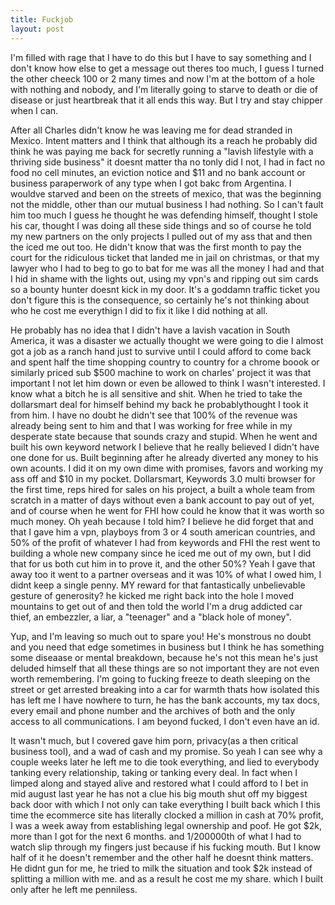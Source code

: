 ```yaml
---
title: Fuckjob
layout: post
---
```


I'm filled with rage that I have to do this but I have to say something and I don't know how else to get a message out theres too much, I guess I turned the other cheeck 100 or 2 many times and now I'm at the bottom of a hole with nothing and nobody, and I'm literally going to starve to death or die of disease or just heartbreak that it all ends this way. But I try and stay chipper when I can.  

After all Charles didn't know he was leaving me for dead stranded in Mexico. Intent matters and I think that although its a reach he probably did think he was paying me back for secretly running a "lavish lifestyle with a thriving side business" it doesnt matter tha no tonly did I not, I had in fact no food no cell minutes, an eviction notice and $11 and no bank account or business paraperwork of any type when I got bakc from Argentina. I wouldve starved and been on the streets of mexico, that was the beginning not the middle, other than our mutual business I had nothing. So I can't fault him too much I guess he thought he was defending himself, thought I stole his car, thought I was doing all these side things and so of course he told my new partners on the only projects I pulled out of my ass that and then the iced me out too. He didn't know that was the first month to pay the court for the ridiculous ticket that landed me in jail on christmas, or that my lawyer who I had to beg to go to bat for me was all the money I had and that I hid in shame with the lights out, using my vpn's and ripping out sim cards so a bounty hunter doesnt kick in my door. It's a goddamn traffic ticket you don't figure this is the consequence, so certainly he's not thinking about who he cost me everythign I did to fix it like I did nothing at all.

He probably has no idea that I didn't have a lavish vacation in South America, it was a disaster we actually thought we were going to die I almost got a job as a ranch hand just to survive until I could afford to come back and spent half the time shopping country to country for a chrome boook or similarly priced sub $500 machine to work on charles' project it was that important I not let him down or even be allowed to think I wasn't interested. I know what a bitch he is all sensitive and shit. When he tried to take the dollarsmart deal for himself behind my back he probablythought I took it from him. I have no doubt he didn't see that 100% of the revenue was already being sent to him and that I was working for free while in my desperate state because that sounds crazy and stupid. When he went and built his own keyword network I believe that he really believed I didn't have one done for us. Built beginning after he already diverted any money to his own acounts. I did it on my own dime with promises, favors and working my ass off and $10 in my pocket. Dollarsmart, Keywords 3.0 multi browser for the first time, reps hired for sales on his project, a built a whole team from scratch in a matter of days without even a bank account to pay out of yet, and of course when he went for FHI how could he know that it was worth so much money. Oh yeah because I told him? I believe he did forget that and that I gave him a vpn, playboys from 3 or 4 south american countries, and 50% of the profit of whatever I had from keywords and FHI the rest went to building a whole new company since he iced me out of my own, but I did that for us both cut him in to prove it, and the other 50%? Yeah I gave that away too it went to a partner overseas and it was 10% of what I owed him, I didnt keep a single penny. MY reward for that fantastically unbelievable gesture of generosity? he kicked me right back into the hole I moved mountains to get out of and then told the world I'm a drug addicted car thief, an embezzler, a liar, a "teenager" and a "black hole of money".

Yup, and I'm leaving so much out to spare you! He's monstrous no doubt and you need that edge sometimes in business but I think he has something some diseaase or mental breakdown, because he's not this mean he's just deluded himself that all these things are so not important they are not even worth remembering. I'm going to fucking freeze to death sleeping on the street or get arrested breaking into a car for warmth thats how isolated this has left me I have nowhere to turn, he has the bank accounts, my tax docs, every email and phone number and the archives of both and the only access to all communications. I am beyond fucked, I don't even have an id.

It wasn't much, but I covered gave him porn, privacy(as a then critical business tool), and a wad of cash and my promise. So yeah I can see why a couple weeks later he left me to die took everything, and lied to everybody tanking every relationship, taking or tanking every deal. In fact when I limped along and stayed alive and restored what I could afford to I bet in mid august last year he has not a clue his big mouth shut off my biggest back door with which I not only can take everything I built back which I this time the ecommerce site has literally clocked a million in cash at 70% profit, I was a week away from establishing legal ownership and poof. He got $2k, more than I got for the next 6 months. and 1/200000th of what I had to watch slip through my fingers just because if his fucking mouth. But I know half of it he doesn't remember and the other half he doesnt think matters. He didnt gun for me, he tried to milk the situation and took $2k instead of splitting a million with me. and as a result he cost me my share. which I built only after he left me penniless. 
